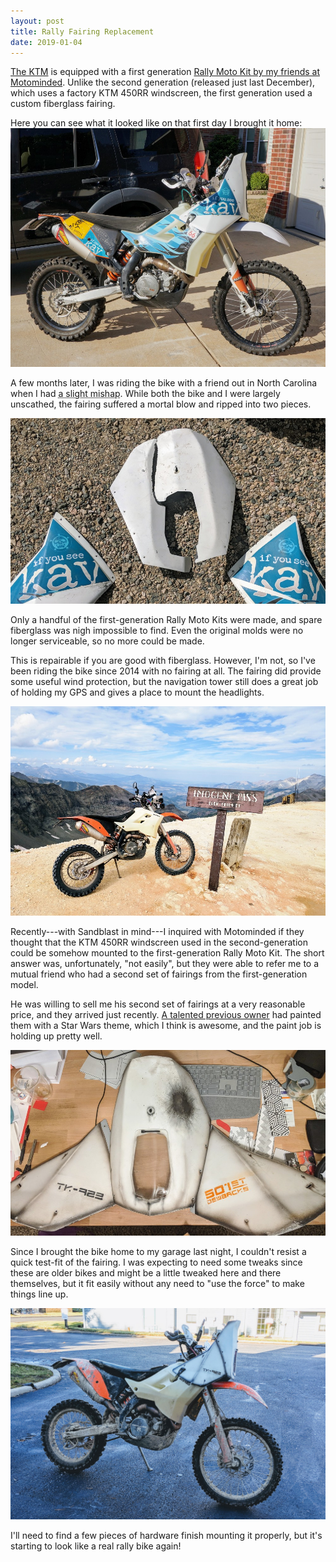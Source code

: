 ```yaml
---
layout: post
title: Rally Fairing Replacement
date: 2019-01-04
---
```


[The KTM](/the-vehicle) is equipped with a first generation [Rally Moto Kit by my friends at Motominded](https://www.motominded.com/products/rally-moto-kit-v2). Unlike the second generation (released just last December), which uses a factory KTM 450RR windscreen, the first generation used a custom fiberglass fairing.

Here you can see what it looked like on that first day I brought it home:
![the KTM upon arriving home the first time](/assets/img/ktm505-orig.jpg "the KTM upon arriving home the first time")

A few months later, I was riding the bike with a friend out in North Carolina when I had <abbr title="This is my way of saying that I crashed. Don't tell Mom!">a slight mishap</abbr>. While both the bike and I were largely unscathed, the fairing suffered a mortal blow and ripped into two pieces.

![the original fairing torn in half](/assets/img/ktm505-torn.jpg "the original fairing torn in half")

Only a handful of the first-generation Rally Moto Kits were made, and spare fiberglass was nigh impossible to find. Even the original molds were no longer serviceable, so no more could be made. 

This is repairable if you are good with fiberglass. However, I'm not, so I've been riding the bike since 2014 with no fairing at all. The fairing did provide some useful wind protection, but the navigation tower still does a great job of holding my GPS and gives a place to mount the headlights.

![the KTM at the Imogene Pass summit](/assets/img/ktm505-imogene.jpg "the KTM at the Imogene Pass summit")

Recently---with Sandblast in mind---I inquired with Motominded if they thought that the KTM 450RR windscreen used in the second-generation could be somehow mounted to the first-generation Rally Moto Kit. The short answer was, unfortunately, "not easily", but they were able to refer me to a mutual friend who had a second set of fairings from the first-generation model.

He was willing to sell me his second set of fairings at a very reasonable price, and they arrived just recently. [A talented previous owner](http://www.ironhorsecreative.com/) had painted them with a Star Wars theme, which I think is awesome, and the paint job is holding up pretty well.

![the replacement fiberglass fairing](/assets/img/ktm505-replfairing.jpg "the replacement fiberglass fairing")

Since I brought the bike home to my garage last night, I couldn't resist a quick test-fit of the fairing. I was expecting to need some tweaks since these are older bikes and might be a little tweaked here and there themselves, but it fit easily without any need to "use the force" to make things line up.

![first daylight look at the replacement fairing on the bike](/assets/img/ktm505-fairingfirstlook.jpg "first daylight look at the replacement fairing on the bike")

I'll need to find a few pieces of hardware finish mounting it properly, but it's starting to look like a real rally bike again!